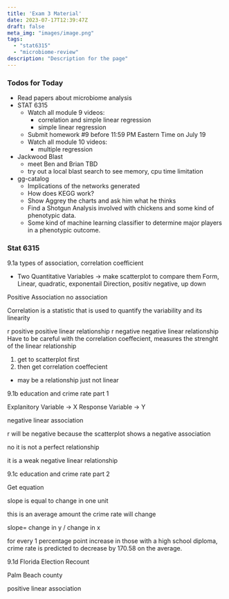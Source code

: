 ```yaml
---
title: 'Exam 3 Material'
date: 2023-07-17T12:39:47Z
draft: false
meta_img: "images/image.png"
tags:
  - "stat6315"
  - "microbiome-review"
description: "Description for the page"
---
```


### Todos for Today

- Read papers about microbiome analysis
- STAT 6315
  - Watch all module 9 videos:
    - correlation and simple linear regression
    - simple linear regression
  - Submit homework #9 before 11:59 PM Eastern Time on July 19
  - Watch all module 10 videos:
    - multiple regression 
- Jackwood Blast
  - meet Ben and Brian TBD
  - try out a local blast search to see memory, cpu time limitation
- gg-catalog
  - Implications of the networks generated
  - How does KEGG work?
  - Show Aggrey the charts and ask him what he thinks
  - Find a Shotgun Analysis involved with chickens and some kind of phenotypic data.
  - Some kind of machine learning classifier to determine major players in a phenotypic outcome.

### Stat 6315

9.1a types of association, correlation coefficient

- Two Quantitative Variables -> make scatterplot to compare them 
Form, Linear, quadratic, exponentail
Direction, positiv negative, up down

Positive Association
no association

Correlation is a statistic that is used to quantify the variability and its linearity

r positive positive linear relationship
r negative negative linear relationship
Have to be careful with the correlation coeffecient, measures the strenght of the linear relationship

1. get to scatterplot first
2. then get correlation coeffecient

- may be a relationship just not linear

9.1b education and crime rate part 1

Explanitory Variable -> X
Response Variable -> Y

negative linear association

r will be negative because the scatterplot shows a negative association

no it is not a perfect relationship 

it is a weak negative linear relationship

9.1c education and crime rate part 2

Get equation

slope is equal to change in one unit

this is an average amount the crime rate will change

slope= change in y / change in x  

for every 1 percentage point increase in those with a high school diploma, crime rate is predicted to decrease by 170.58 on the average. 

9.1d Florida Election Recount

Palm Beach county

positive linear association





